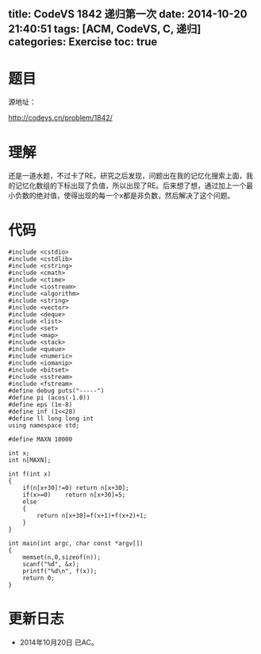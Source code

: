 title: CodeVS 1842 递归第一次
date: 2014-10-20 21:40:51
tags: [ACM, CodeVS, C, 递归]
categories: Exercise
toc: true
---
# 题目	
源地址：

http://codevs.cn/problem/1842/

# 理解
还是一道水题，不过卡了RE。研究之后发现，问题出在我的记忆化搜索上面，我的记忆化数组的下标出现了负值，所以出现了RE。后来想了想，通过加上一个最小负数的绝对值，使得出现的每一个x都是非负数，然后解决了这个问题。

<!-- more -->

# 代码
```
#include <cstdio>
#include <cstdlib>
#include <cstring>
#include <cmath>
#include <ctime>
#include <iostream>
#include <algorithm>
#include <string>
#include <vector>
#include <deque>
#include <list>
#include <set>
#include <map>
#include <stack>
#include <queue>
#include <numeric>
#include <iomanip>
#include <bitset>
#include <sstream>
#include <fstream>
#define debug puts("-----")
#define pi (acos(-1.0))
#define eps (1e-8)
#define inf (1<<28)
#define ll long long int
using namespace std;

#define MAXN 10000

int x;
int n[MAXN];

int f(int x)
{
    if(n[x+30]!=0) return n[x+30];
    if(x>=0)    return n[x+30]=5;
    else
    {
        return n[x+30]=f(x+1)+f(x+2)+1;
    }
}

int main(int argc, char const *argv[])
{
	memset(n,0,sizeof(n));
	scanf("%d", &x);
	printf("%d\n", f(x));
	return 0;
}
```
# 更新日志
- 2014年10月20日 已AC。
